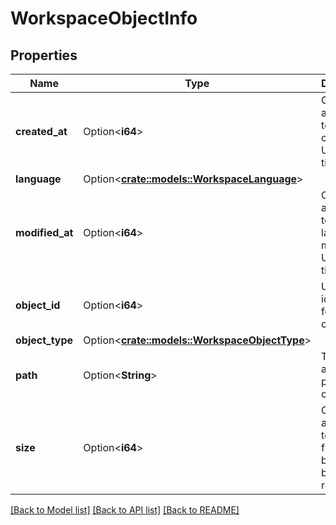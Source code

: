 # WorkspaceObjectInfo

## Properties

Name | Type | Description | Notes
------------ | ------------- | ------------- | -------------
**created_at** | Option<**i64**> | Only applicable to files. The creation UTC timestamp. | [optional]
**language** | Option<[**crate::models::WorkspaceLanguage**](WorkspaceLanguage.md)> |  | [optional]
**modified_at** | Option<**i64**> | Only applicable to files, the last modified UTC timestamp. | [optional]
**object_id** | Option<**i64**> | Unique identifier for the object. | [optional]
**object_type** | Option<[**crate::models::WorkspaceObjectType**](WorkspaceObjectType.md)> |  | [optional]
**path** | Option<**String**> | The absolute path of the object. | [optional]
**size** | Option<**i64**> | Only applicable to files. The file size in bytes can be returned. | [optional]

[[Back to Model list]](../README.md#documentation-for-models) [[Back to API list]](../README.md#documentation-for-api-endpoints) [[Back to README]](../README.md)


